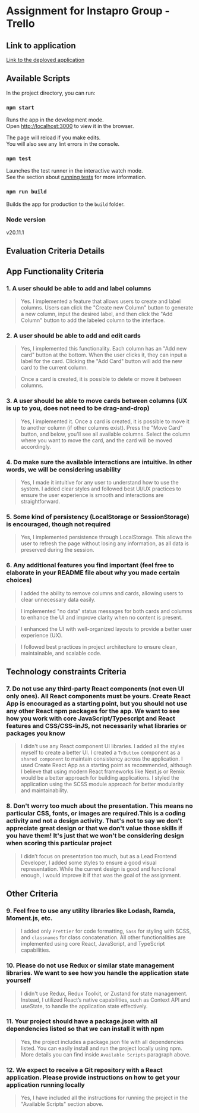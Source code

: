 # Assignment for Instapro Group - Trello

## Link to application

[Link to the deployed application](https://instapro-group-assignment.vercel.app/)

## Available Scripts

In the project directory, you can run:

### `npm start`

Runs the app in the development mode.\
Open [http://localhost:3000](http://localhost:3000) to view it in the browser.

The page will reload if you make edits.\
You will also see any lint errors in the console.

### `npm test`

Launches the test runner in the interactive watch mode.\
See the section about [running tests](https://facebook.github.io/create-react-app/docs/running-tests) for more information.

### `npm run build`

Builds the app for production to the `build` folder.

### Node version

v20.11.1

## Evaluation Criteria Details

## App Functionality Criteria

### 1. A user should be able to add and label columns

> Yes. I implemented a feature that allows users to create and label columns. Users can click the "Create new Column" button to generate a new column, input the desired label, and then click the "Add Column" button to add the labeled column to the interface.

### 2. A user should be able to add and edit cards

> Yes, I implemented this functionality. Each column has an "Add new card" button at the bottom. When the user clicks it, they can input a label for the card. Clicking the "Add Card" button will add the new card to the current column.

> Once a card is created, it is possible to delete or move it between columns.

### 3. A user should be able to move cards between columns (UX is up to you, does not need to be drag-and-drop)

> Yes, I implemented it. Once a card is created, it is possible to move it to another column (if other columns exist). Press the "Move Card" button, and below, you'll see all available columns. Select the column where you want to move the card, and the card will be moved accordingly.

### 4. Do make sure the available interactions are intuitive. In other words, we will be considering usability

> Yes, I made it intuitive for any user to understand how to use the system. I added clear styles and followed best UI/UX practices to ensure the user experience is smooth and interactions are straightforward.

### 5. Some kind of persistency (LocalStorage or SessionStorage) is encouraged, though not required

> Yes, I implemented persistence through LocalStorage. This allows the user to refresh the page without losing any information, as all data is preserved during the session.

### 6. Any additional features you find important (feel free to elaborate in your README file about why you made certain choices)

> I added the ability to remove columns and cards, allowing users to clear unnecessary data easily.

> I implemented "no data" status messages for both cards and columns to enhance the UI and improve clarity when no content is present.

> I enhanced the UI with well-organized layouts to provide a better user experience (UX).

> I followed best practices in project architecture to ensure clean, maintainable, and scalable code.

## Technology constraints Criteria

### 7. Do not use any third-party React components (not even UI only ones). All React components must be yours. Create React App is encouraged as a starting point, but you should not use any other React npm packages for the app. We want to see how you work with core JavaScript/Typescript and React features and CSS/CSS-inJS, not necessarily what libraries or packages you know

> I didn't use any React component UI libraries. I added all the styles myself to create a better UI. I created a `TrButton` component as a `shared component` to maintain consistency across the application. I used Create React App as a starting point as recommended, although I believe that using modern React frameworks like Next.js or Remix would be a better approach for building applications. I styled the application using the SCSS module approach for better modularity and maintainability.

### 8. Don't worry too much about the presentation. This means no particular CSS, fonts, or images are required.This is a coding activity and not a design activity. That's not to say we don't appreciate great design or that we don't value those skills if you have them! It's just that we won't be considering design when scoring this particular project

> I didn’t focus on presentation too much, but as a Lead Frontend Developer, I added some styles to ensure a good visual representation. While the current design is good and functional enough, I would improve it if that was the goal of the assignment.

## Other Criteria

### 9. Feel free to use any utility libraries like Lodash, Ramda, Moment.js, etc.

> I added only `Prettier` for code formatting, `Sass` for styling with SCSS, and `classnames` for class concatenation. All other functionalities are implemented using core React, JavaScript, and TypeScript capabilities.

### 10. Please do not use Redux or similar state management libraries. We want to see how you handle the application state yourself

> I didn't use Redux, Redux Toolkit, or Zustand for state management. Instead, I utilized React’s native capabilities, such as Context API and useState, to handle the application state effectively.

### 11. Your project should have a package.json with all dependencies listed so that we can install it with npm

> Yes, the project includes a package.json file with all dependencies listed. You can easily install and run the project locally using npm. More details you can find inside `Available Scripts` paragraph above.

### 12. We expect to receive a Git repository with a React application. Please provide instructions on how to get your application running locally

> Yes, I have included all the instructions for running the project in the "Available Scripts" section above.
